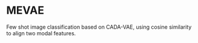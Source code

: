 # MEVAE

Few shot image classification based on CADA-VAE, using cosine similarity to align two modal features.
